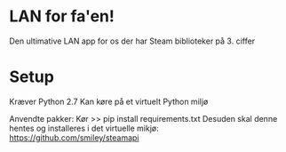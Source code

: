 # LAN for fa'en!
Den ultimative LAN app for os der har Steam biblioteker på 3. ciffer

# Setup
Kræver Python 2.7
Kan køre på et virtuelt Python miljø

Anvendte pakker:
Kør >> pip install requirements.txt
Desuden skal denne hentes og installeres i det virtuelle mikjø: https://github.com/smiley/steamapi
